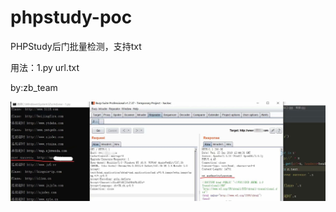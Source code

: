 ﻿# phpstudy-poc

PHPStudy后门批量检测，支持txt

用法：1.py url.txt

by:zb_team

![image](https://github.com/zbteam/Python-/blob/main/phpstudy%E5%90%8E%E9%97%A8%E6%A3%80%E6%B5%8Bpoc/poc.jpg)

